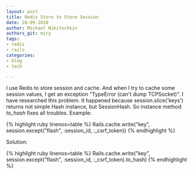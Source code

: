 ```yaml
---
layout: post
title: Redis Store to Store Session
date: 28-09-2010
author: Michael Nikitochkin
authors_git: miry
tags:
- redis
- rails
categories:
- blog
- tech

---
```


I use Redis to store session and cache. And when I try to cache some session values, I get an exception "TypeError (can't dump TCPSocket)". I have researched this problem. It happened because session.slice('keys') returns not simple Hash instance, but SessionHash. So instance method *to_hash* fixes all troubles.
Example:

{% highlight ruby linenos=table %}
Rails.cache.write("key", session.except("flash", :session_id, :_csrf_token))
{% endhighlight %}

<!--cut-->

Solution:

{% highlight ruby linenos=table %}
Rails.cache.write("key", session.except("flash", :session_id, :_csrf_token).to_hash)
{% endhighlight %}
